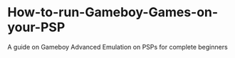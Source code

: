 # How-to-run-Gameboy-Games-on-your-PSP
A guide on Gameboy Advanced Emulation on PSPs for complete beginners
